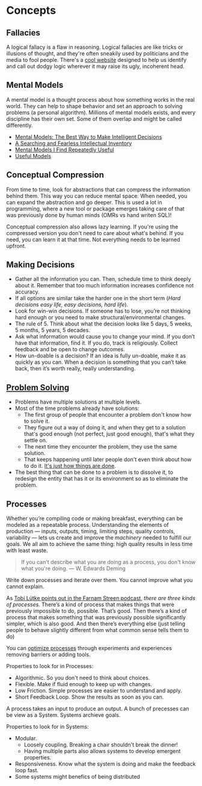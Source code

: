 # Concepts

## Fallacies

A logical fallacy is a flaw in reasoning. Logical fallacies are like tricks or illusions of thought, and they're often sneakily used by politicians and the media to fool people. There's a [cool website](https://yourlogicalfallacyis.com/) designed to help us identify and call out dodgy logic wherever it may raise its ugly, incoherent head.

## Mental Models

A mental model is a thought process about how something works in the real world. They can help to shape behavior and set an approach to solving problems \(a personal algorithm\). Millions of mental models exists, and every discipline has their own set. Some of them overlap and might be called differently.

* [Mental Models: The Best Way to Make Intelligent Decisions](https://www.farnamstreetblog.com/mental-models/)
* [A Searching and Fearless Intellectual Inventory](https://www.facebook.com/notes/kent-beck/a-searching-and-fearless-intellectual-inventory/1179765038723025)
* [Mental Models I Find Repeatedly Useful](https://medium.com/@yegg/mental-models-i-find-repeatedly-useful-936f1cc405d#.vvrgpsu13)
* [Useful Models](http://www.defmacro.org/2016/12/22/models.html)

## Conceptual Compression

From time to time, look for abstractions that can compress the information behind them. This way you can reduce mental space. When needed, you can expand the abstraction and go deeper. This is used a lot in programming, where a new tool or package emerges taking care of that was previously done by human minds \(OMRs vs hand writen SQL\)!

Conceptual compression also allows lazy learning. If you're using the compressed version you don't need to care about what's behind. If you need, you can learn it at that time. Not everything needs to be learned upfront.

## Making Decisions

* Gather all the information you can. Then, schedule time to think deeply about it. Remember that too much information increases confidence not accuracy.
* If all options are similar take the harder one in the short term \(_Hard decisions easy life, easy decisions, hard life_\).
* Look for win-win decisions. If someone has to lose, you’re not thinking hard enough or you need to make structural/environmental changes.
* The rule of 5. Think about what the decision looks like 5 days, 5 weeks, 5 months, 5 years, 5 decades.
* Ask what information would cause you to change your mind. If you don’t have that information, find it. If you do, track is religiously. Collect feedback and be open to change outcomes.
* How un-doable is a decision? If an idea is fully un-doable, make it as quickly as you can. When a decision is something that you can’t take back, then it’s worth really, really understanding.

## [Problem Solving](http://gordonbrander.com/pattern/culture-is-a-shared-mechanism-for-problem-solving/)

* Problems have multiple solutions at multiple levels.
* Most of the time problems already have solutions:
  * The first group of people that encounter a problem don't know how to solve it.
  * They figure out a way of doing it, and when they get to a solution that's good enough \(not perfect, just good enough\), that's what they settle on.
  * The next time they encounter the problem, they use the same solution.
  * That keeps happening until later people don't even think about how to do it. [It's just how things are done](https://en.wikipedia.org/wiki/Einstellung_effect).
* The best thing that can be done to a problem is to dissolve it, to redesign the entity that has it or its environment so as to eliminate the problem.

## Processes

Whether you’re compiling code or making breakfast, everything can be modeled as a repeatable process. Understanding the elements of production — inputs, outputs, timing, limiting steps, quality controls, variability — lets us create and improve the _machinery_ needed to fulfill our goals. We all aim to achieve the same thing: high quality results in less time with least waste.

> If you can't describe what you are doing as a process, you don't know what you're doing. — W. Edwards Deming

Write down processes and iterate over them. You cannot improve what you cannot explain.

As [Tobi Lütke points out in the Farnam Streen podcast](https://fs.blog/tobi-lutke/), _there are three kinds of processes_. There’s a kind of process that makes things that were previously impossible to do, possible. That’s good. Then there’s a kind of process that makes something that was previously possible significantly simpler, which is also good. And then there’s everything else \(just telling people to behave slightly different from what common sense tells them to do\)

You can [optimize processes](https://youtu.be/lhbLNBqhQkc) through experiments and experiences removing barriers or adding tools.

Properties to look for in Processes:

* Algorithmic. So you don't need to think about choices.
* Flexible. Make if fluid enough to keep up with changes.
* Low Friction. Simple processes are easier to understand and apply.
* Short Feedback Loop. Show the results as soon as you can.

A process takes an input to produce an output. A bunch of precesses can be view as a System. Systems archieve goals.

Properties to look for in Systems:

* Modular.
  * Loosely coupling. Breaking a chair shouldn't break the dinner!
  * Having multiple parts also allows systems to develop emergent properties.
* Responsiveness. Know what the system is doing and make the feedback loop fast.
* Some systems might benefics of being distributed
